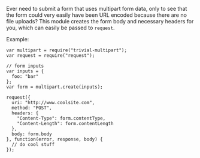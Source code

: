 Ever need to submit a form that uses multipart form data, only to see that the form could very easily have been URL encoded because there are no file uploads?  This module creates the form body and necessary headers for you, which can easily be passed to `request`.

Example:
```
var multipart = require("trivial-multipart");
var request = require("request");

// form inputs
var inputs = {
  foo: "bar"
};
var form = multipart.create(inputs);

request({
  uri: "http://www.coolsite.com",
  method: "POST",
  headers: {
    "Content-Type": form.contentType,
    "Content-Length": form.contentLength
  },
  body: form.body
}, function(error, response, body) {
  // do cool stuff
});
```